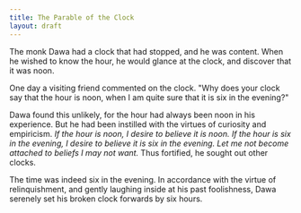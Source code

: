 ```yaml
---
title: The Parable of the Clock
layout: draft
---
```

The monk Dawa had a clock that had stopped, and he was content. When he wished to know the hour, he would glance at the clock, and discover that it was noon.

One day a visiting friend commented on the clock. "Why does your clock say that the hour is noon, when I am quite sure that it is six in the evening?"

Dawa found this unlikely, for the hour had always been noon in his experience. But he had been instilled with the virtues of curiosity and empiricism. *If the hour is noon, I desire to believe it is noon. If the hour is six in the evening, I desire to believe it is six in the evening. Let me not become attached to beliefs I may not want.* Thus fortified, he sought out other clocks.

The time was indeed six in the evening. In accordance with the virtue of relinquishment, and gently laughing inside at his past foolishness, Dawa serenely set his broken clock forwards by six hours.
